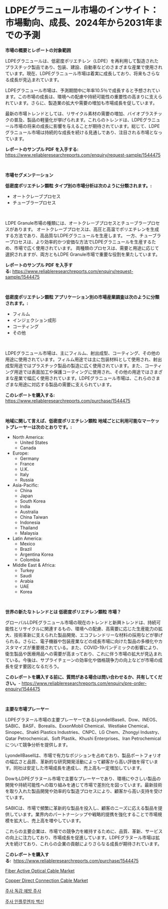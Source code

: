 <p><h1>LDPEグラニュール市場のインサイト：市場動向、成長、2024年から2031年までの予測</h1></p><p><strong>市場の概要とレポートの対象範囲</strong></p>
<p><p>LDPEグラニュールは、低密度ポリエチレン（LDPE）を再利用して製造されたプラスチック製品であり、包装、建設、自動車などのさまざまな産業で使用されています。現在、LDPEグラニュール市場は着実に成長しており、将来もさらなる成長が見込まれています。</p><p>LDPEグラニュール市場は、予測期間中に年率10.5％で成長すると予想されています。この市場の成長は、環境への配慮や持続可能性の重要性の高まりに支えられています。さらに、製造業の拡大や需要の増加も市場成長を促しています。</p><p>最新の市場トレンドとしては、リサイクル素材の需要の増加、バイオプラスチックの普及、製品の軽量化が挙げられます。これらのトレンドは、LDPEグラニュール市場の将来の成長に影響を与えることが期待されています。総じて、LDPEグラニュール市場は持続的な成長を続ける見通しであり、注目される市場となっています。</p></p>
<p><strong>レポートのサンプル PDF を入手する:</strong> <a href="https://www.reliableresearchreports.com/enquiry/request-sample/1544475">https://www.reliableresearchreports.com/enquiry/request-sample/1544475</a></p>
<p>&nbsp;</p>
<p><strong>市場セグメンテーション</strong></p>
<p><strong>低密度ポリエチレン顆粒 タイプ別の市場分析は次のように分類されます。:</strong></p>
<p><ul><li>オートクレーブプロセス</li><li>チューブラープロセス</li></ul></p>
<p>&nbsp;</p>
<p><p>LDPE Granule市場の種類には、オートクレーブプロセスとチューブラープロセスがあります。 オートクレーブプロセスは、高圧と高温でポリエチレンを生成する方法であり、高品質なLDPEグラニュールを生産します。 一方、チューブラープロセスは、より効率的かつ安価な方法でLDPEグラニュールを生産するため、市場で広く使用されています。 両種類のプロセスは、需要と用途に応じて選択されますが、両方ともLDPE Granule市場で重要な役割を果たしています。</p></p>
<p><strong>レポートのサンプル PDF を入手する:</strong>&nbsp;<a href="https://www.reliableresearchreports.com/enquiry/request-sample/1544475">https://www.reliableresearchreports.com/enquiry/request-sample/1544475</a></p>
<p>&nbsp;</p>
<p><strong> 低密度ポリエチレン顆粒 アプリケーション別の市場産業調査は次のように分類されます。:</strong></p>
<p><ul><li>フィルム</li><li>インジェクション成形</li><li>コーティング</li><li>その他</li></ul></p>
<p>&nbsp;</p>
<p><p>LDPEグラニュール市場は、主にフィルム、射出成型、コーティング、その他の用途に使用されています。フィルム用途では主に包装材料として使用され、射出成型用途ではプラスチック製品の製造に広く使用されています。また、コーティング用途では表面加工や保護コーティングに使用され、その他の用途ではさまざまな産業で幅広く使用されています。LDPEグラニュール市場は、これらのさまざまな用途に対応する製品の需要に支えられています。</p></p>
<p><strong>このレポートを購入する:</strong>&nbsp; <a href="https://www.reliableresearchreports.com/purchase/1544475">https://www.reliableresearchreports.com/purchase/1544475</a></p>
<p>&nbsp;</p>
<p><strong>地域に関して言えば、低密度ポリエチレン顆粒 地域ごとに利用可能なマーケットプレーヤーは次のとおりです。:</strong></p>
<p><ul>
    <li>
        North America:
        <ul>
            <li>United States</li>
            <li>Canada</li>
        </ul>
    </li>
    <li>
        Europe:
        <ul>
            <li>Germany</li>
            <li>France</li>
            <li>U.K.</li>
            <li>Italy</li>
            <li>Russia</li>
        </ul>
    </li>
    <li>
        Asia-Pacific:
        <ul>
            <li>China</li>
            <li>Japan</li>
            <li>South Korea</li>
            <li>India</li>
            <li>Australia</li>
            <li>China Taiwan</li>
            <li>Indonesia</li>
            <li>Thailand</li>
            <li>Malaysia</li>
        </ul>
    </li>
    <li>
        Latin America:
        <ul>
            <li>Mexico</li>
            <li>Brazil</li>
            <li>Argentina Korea</li>
            <li>Colombia</li>
        </ul>
    </li>
    <li>
        Middle East & Africa:
        <ul>
            <li>Turkey</li>
            <li>Saudi</li>
            <li>Arabia</li>
            <li>UAE</li>
            <li>Korea</li>
        </ul>
    </li>
    </ul></p>
<p>&nbsp;</p>
<p><strong>世界の新たなトレンドとは 低密度ポリエチレン顆粒 市場？</strong></p>
<p><p>グローバルLDPEグラニュール市場の現在のトレンドと新興トレンドは、持続可能性とリサイクルに関連するもの、環境への配慮、高需要に応じた生産能力の拡大、技術革新に支えられた製品開発、エコフレンドリーな材料の採用などが挙げられる。さらに、電子機器や包装産業などの成長市場に向けた製品の多様化やカスタマイズが重要視されている。また、COVID-19パンデミックの影響により、衛生製品や医療用品への需要が高まっており、これに伴う市場の拡大が見込まれている。今後は、サプライチェーンの効率化や価格競争力の向上などが市場の成長を促す要因となるだろう。</p></p>
<p><strong>このレポートを購入する前に、質問がある場合は問い合わせるか、共有してください。</strong>- <a href="https://www.reliableresearchreports.com/enquiry/pre-order-enquiry/1544475">https://www.reliableresearchreports.com/enquiry/pre-order-enquiry/1544475</a></p>
<p>&nbsp;</p>
<p><strong>主要な市場プレーヤー</strong></p>
<p><p>LDPEグラヌール市場の主要プレーヤーであるLyondellBasell、Dow、INEOS、SABIC、BASF、Borealis、ExxonMobil Chemical、Westlake Chemical、Sinopec、Shakti Plastics Industries、CNPC、LG Chem、Zhongyi Industry、Qatar Petrochemical、Soft Plastik、Khushi Enterprises、Iran Petrochemicalについて競争分析を提供します。</p><p>LyondellBasellは、市場で有力なポジションを占めており、製品ポートフォリオの幅広さと品質、革新的な研究開発活動によって顧客から高い評価を得ています。同社は安定した市場成長を達成し、売上高も一定増加しています。</p><p>DowもLDPEグラヌール市場で主要なプレーヤーであり、環境にやさしい製品の開発や持続可能性への取り組みを通じて市場で差別化を図っています。最新技術を取り入れた製品開発や効率的な製造プロセスにより、顧客から高い支持を受けています。</p><p>SABICは、市場で頻繁に革新的な製品を投入し、顧客のニーズに応える製品を提供しています。業界内のパートナーシップや戦略的提携を強化することで市場規模を拡大し、売上高を増やしています。</p><p>これらの主要企業は、市場での競争力を維持するために、品質、革新、サービスの向上に注力しており、市場成長を促進しています。LDPEグラヌール市場は拡大を続けており、これらの企業の貢献によりさらなる成長が期待されています。</p></p>
<p><strong>このレポートを購入する:</strong>&nbsp;&nbsp;<a href="https://www.reliableresearchreports.com/purchase/1544475">https://www.reliableresearchreports.com/purchase/1544475</a></p>
<p><p><a href="https://github.com/kosella/Market-Research-Report-List-2/blob/main/fiber-active-optical-cable-market.md">Fiber Active Optical Cable Market</a></p><p><a href="https://github.com/nathandecarvalho/Market-Research-Report-List-2/blob/main/copper-direct-connection-cable-market.md">Copper Direct Connection Cable Market</a></p><p><a href="https://github.com/JackieFauhey9089475/Market-Research-Report-List-1/blob/main/860556212418.md">주사 독감 예방 주사</a></p><p><a href="https://github.com/Howaoole34545/Market-Research-Report-List-1/blob/main/657137212417.md">주사 인플루엔자 백신</a></p></p>